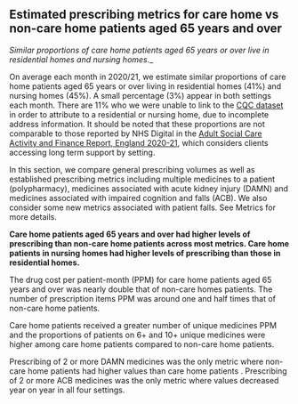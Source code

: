 ## Estimated prescribing metrics for care home vs non-care home patients aged 65 years and over

_Similar proportions of care home patients aged 65 years or over live in residential homes and nursing homes.__

On average each month in 2020/21, we estimate similar proportions of care home patients aged 65 years or over living in residential homes (41%) and nursing homes (45%). A small percentage (3%) appear in both settings each month. There are 11% who we were unable to link to the [CQC dataset](https://anypoint.mulesoft.com/exchange/portals/care-quality-commission-5/4d36bd23-127d-4acf-8903-ba292ea615d4/cqc-syndication-1/) in order to attribute to a residential or nursing home, due to incomplete address information. It should be noted that these proportions are not comparable to those reported by NHS Digital in the [Adult Social Care Activity and Finance Report, England 2020-21](https://digital.nhs.uk/data-and-information/publications/statistical/adult-social-care-activity-and-finance-report/2020-21#resources), which considers clients accessing long term support by setting.

In this section, we compare general prescribing volumes as well as established prescribing metrics including multiple medicines to a patient (polypharmacy), medicines associated with acute kidney injury (DAMN) and medicines associated with impaired cognition and falls (ACB). We also consider some new metrics associated with patient falls. See <a onclick="internalLink('Metrics');">Metrics</a> for more details.

__Care home patients aged 65 years and over had higher levels of prescribing than non-care home patients across most metrics. Care home patients in nursing homes had higher levels of prescribing than those in residential homes.__

The drug cost per patient-month (PPM) for care home patients aged 65 years and over was nearly double that of non-care homes patients. The number of prescription items PPM was around one and half times that of non-care home patients. 

Care home patients received a greater number of unique medicines PPM and the proportions of patients on 6+ and 10+ unique medicines were higher among care home patients compared to non-care home patients.

Prescribing of 2 or more DAMN medicines was the only metric where non-care home patients had higher values than care home patients . Prescribing of 2 or more ACB medicines was the only metric where values decreased year on year in all four settings.
